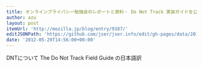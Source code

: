 ```yaml
---
title: オンラインプライバシー勉強会のレポートと資料・ Do Not Track 実装ガイドを公開しました | Mozilla Japan ブログ
author: azu
layout: post
itemUrl: 'http://mozilla.jp/blog/entry/9187/'
editJSONPath: 'https://github.com/jser/jser.info/edit/gh-pages/data/2012/05/index.json'
date: '2012-05-29T14:56:00+00:00'
---
```

DNTについて
The Do Not Track Field Guide の日本語訳
